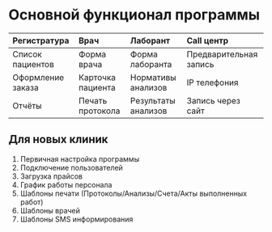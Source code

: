 # Основной функционал программы

| Регистратура       | Врач              | Лаборант            | Call центр             |
|:------------------|:------------------|:--------------------|:-----------------------|  
| Список пациентов  | Форма врача       | Форма лаборанта     | Предварительная запись |  
| Оформление заказа | Карточка пациента | Нормативы анализов  | IP телефония           |
| Отчёты            | Печать протокола  | Результаты анализов | Запись через сайт      |

## Для новых клиник

1) Первичная настройка программы
2) Подключение пользователей
3) Загрузка прайсов
4) График работы персонала
5) Шаблоны печати (Протоколы/Анализы/Счета/Акты выполненных работ)
6) Шаблоны врачей
7) Шаблоны SMS информирования
